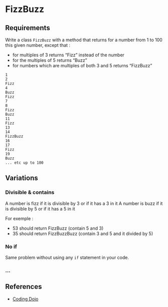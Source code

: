 # FizzBuzz

## Requirements

Write a class `FizzBuzz` with a method that returns for a number from 1 to 100 this given number, except that :
* for multiples of 3 returns “Fizz” instead of the number
* for the multiples of 5 returns “Buzz”
* for numbers which are multiples of both 3 and 5 returns “FizzBuzz”

```
1
2
Fizz
4
Buzz
Fizz
7
8
Fizz
Buzz
11
Fizz
13
14
FizzBuzz
16
17
Fizz
19
Buzz
... etc up to 100
```

## Variations

### Divisible & contains

A number is fizz if it is divisible by 3 or if it has a 3 in it
A number is buzz if it is divisible by 5 or if it has a 5 in it

For exemple :

* 53 should return FizzBuzz (contain 5 and 3)
* 35 should return FizzBuzzBuzz (contain 3 and 5 and it divided by 5)

### No if

Same problem without using any `if` statement in your code.

### ...


## References

* [Coding Dojo](https://codingdojo.org/kata/FizzBuzz/)
